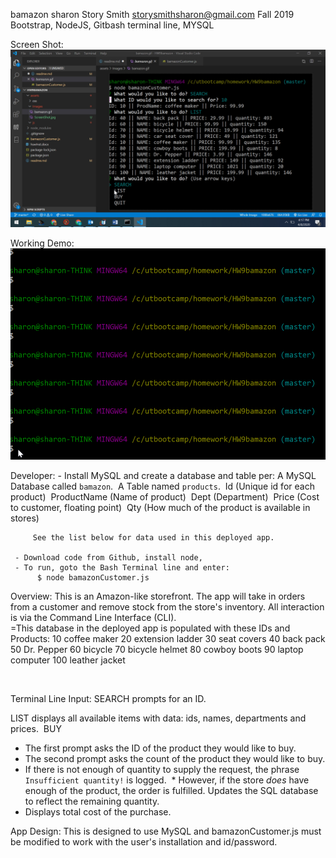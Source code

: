 bamazon
sharon Story Smith    storysmithsharon@gmail.com
Fall 2019
Bootstrap, NodeJS, Gitbash terminal line, MYSQL


Screen Shot:  ![screen shot](ScreenShot.jpg)

Working Demo:![demo of bamazon](bamazon.gif)

Developer: 
     - Install MySQL and create a database and table per:
         A MySQL Database called `bamazon`.
​
          A Table named `products`.
​
          Id (Unique id for each product)
      ​
          ProductName (Name of product)
      ​
          Dept (Department)
      ​
          Price (Cost to customer, floating point)
      ​
          Qty (How much of the product is available in stores)

         See the list below for data used in this deployed app.

     - Download code from Github, install node, 
     - To run, goto the Bash Terminal line and enter: 
          $ node bamazonCustomer.js

Overview​:
This is an Amazon-like storefront. The app will take in orders from a customer and remove stock from the store's inventory. All interaction is via the Command Line Interface (CLI).  
​
=This database in the deployed app is populated with these IDs and Products: 
        10  coffee maker
        20  extension ladder
        30  seat covers 
        40  back pack 
        50  Dr. Pepper
        60  bicycle
        70  bicycle helmet
        80  cowboy boots
        90  laptop computer
        100 leather jacket

​

Terminal Line Input: 
   SEARCH prompts for an ID.

   LIST displays all  available items with data:  ids, names, departments and prices. 
​
   BUY​
   * The first prompt asks the ID of the product they would like to buy.
   * The second prompt asks the count of the product they would like to buy.
   * If there is not enough of quantity to supply the request, the  phrase
    `Insufficient quantity!` is logged. 
​
         * However, if the store _does_ have enough of the product, the order is fulfilled. 
                Updates the SQL database to reflect the remaining quantity.
   * Displays total cost of the purchase.


   App Design: This is designed to use MySQL and bamazonCustomer.js must be modified to work
   with the user's installation and id/password.
​
